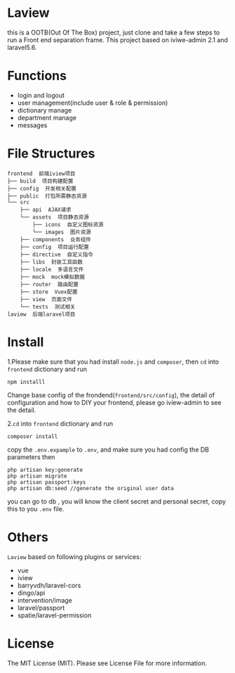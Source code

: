# Laview

  this is a OOTB(Out Of The Box) project, just clone and take a few steps to run a Front end separation frame. This project based on iviwe-admin 2.1 and laravel5.6.

# Functions
- login and logout
- user management(include user & role & permission)
- dictionary manage
- department manage
- messages

# File Structures
```
frontend  前端iview项目
├── build  项目构建配置
├── config  开发相关配置
├── public  打包所需静态资源
└── src
    ├── api  AJAX请求
    └── assets  项目静态资源
        ├── icons  自定义图标资源
        └── images  图片资源
    ├── components  业务组件
    ├── config  项目运行配置
    ├── directive  自定义指令
    ├── libs  封装工具函数
    ├── locale  多语言文件
    ├── mock  mock模拟数据
    ├── router  路由配置
    ├── store  Vuex配置
    ├── view  页面文件
    └── tests  测试相关
laview  后端laravel项目
```

# Install
1.Please make sure that you had install `node.js` and `composer`, then `cd` into `frontend` dictionary and run

```
npm installl
```
Change base config of the frondend(`frontend/src/config`), the detail of configuration and how to DIY your frontend, please go iview-admin to see the detail.

2.`cd` into `frontend` dictionary and run

```
composer install
```
copy the `.env.expample` to `.env`, and make sure you had config the DB parameters then

```
php artisan key:generate
php artisan migrate
php artisan passport:keys
php artisan db:seed //generate the original user data
```
you can go to db , you will know the client secret and personal secret, copy this to you `.env` file.

# Others
`Laview` based on following plugins or services:
- vue
- iview
- barryvdh/laravel-cors
- dingo/api
- intervention/image
- laravel/passport
- spatie/laravel-permission

# License
The MIT License (MIT). Please see License File for more information.

